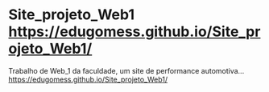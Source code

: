 # Site_projeto_Web1 https://edugomess.github.io/Site_projeto_Web1/
Trabalho de Web_1 da faculdade, um site de performance automotiva...
https://edugomess.github.io/Site_projeto_Web1/


 
